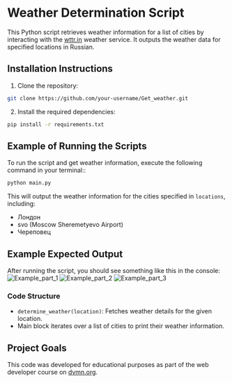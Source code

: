 # Weather Determination Script

This Python script retrieves weather information for a list of cities by interacting with the [wttr.in](https://wttr.in) weather service. It outputs the weather data for specified locations in Russian.

## Installation Instructions
1. Clone the repository:
```bash
git clone https://github.com/your-username/Get_weather.git
```
2. Install the required dependencies:
```bash
pip install -r requirements.txt
```
## Example of Running the Scripts

To run the script and get weather information, execute the following command in your terminal::
```bash
python main.py
```
This will output the weather information for the cities specified in `locations`, including:
- Лондон
- svo (Moscow Sheremetyevo Airport)
- Череповец

## Example Expected Output
After running the script, you should see something like this in the console:
![Example_part_1](https://gist.github.com/user-attachments/assets/ed61903f-2f71-4c42-b0a4-698c15dcb1e7)
![Example_part_2](https://gist.github.com/user-attachments/assets/dd8b1639-5e9a-493a-a2e2-c6b155709cec)
![Example_part_3](https://gist.github.com/user-attachments/assets/54e0ed8a-b8a0-4f13-b424-601efccb44ee)

### Code Structure
- `determine_weather(location)`: Fetches weather details for the given location.
- Main block iterates over a list of cities to print their weather information.

## Project Goals

This code was developed for educational purposes as part of the web developer course on [dvmn.org](https://dvmn.org).
